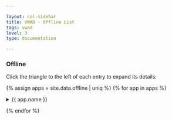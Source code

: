 ```yaml
---

layout: col-sidebar
title: VWAD - Offline List
tags: vwad
level: 3
type: documentation

---
```


### Offline

Click the triangle to the left of each entry to expand its details:

{% assign apps = site.data.offline | uniq %}
{% for app in apps %}
<details>
  <summary> {{ app.name }} </summary>
  <a href="{{ app.url }}"> {{ app.name }} </a> <br>
  {% if app.author != "" and app.author != nil %}
    Author: {{ app.author }} <br>
  {% endif %}
  {% if app.notes != "" and app.notes != nil %}
    Notes: {{ app.notes }} <br>
  {% endif %}
  {% if app.references != empty and app.references != nil %} 
    Reference(s) (if any): <br>
    {% for ref in app.references %}
      * <a href="{{ ref.url }}">{{ ref.name }}</a>
    {% endfor %}
  {% endif %}
  <br>
  Technology(ies) (if known): <br>
  {% for tech in app.technology %}
    * {{ tech }} <br>
  {% endfor %}
</details>

{% endfor %}
